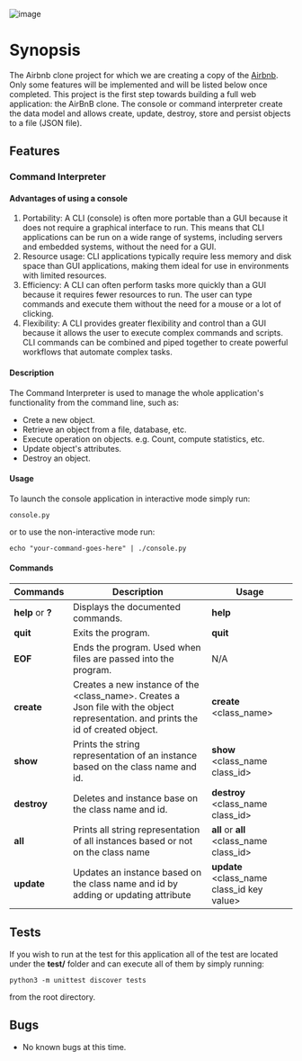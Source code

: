 ![image](https://github.com/WEB-DEVELOPER-ENGINEER/AirBnB_clone/assets/101446375/88783e9e-fe3f-4561-a0e1-bb53878e719f)
# Synopsis

The Airbnb clone project for which we are creating a copy of the [Airbnb](https://www.airbnb.com/).
Only some features will be implemented and will be listed below once completed.
This project is the first step towards building a full web application: the AirBnB clone.
The console or command interpreter create the data model and allows create, update, destroy, store and persist objects to a file (JSON file).

## Features

### Command Interpreter
#### Advantages of using a console
1. Portability: A CLI (console) is often more portable than a GUI because it does not require a graphical interface to run. This means that CLI applications can be run on a wide range of systems, including servers and embedded systems, without the need for a GUI.
2. Resource usage: CLI applications typically require less memory and disk space than GUI applications, making them ideal for use in environments with limited resources.
3. Efficiency: A CLI can often perform tasks more quickly than a GUI because it requires fewer resources to run. The user can type commands and execute them without the need for a mouse or a lot of clicking.
4. Flexibility: A CLI provides greater flexibility and control than a GUI because it allows the user to execute complex commands and scripts. CLI commands can be combined and piped together to create powerful workflows that automate complex tasks.
#### Description

The Command Interpreter is used to manage the whole application's functionality from the command line, such as:
+ Crete a new object.
+ Retrieve an object from a file, database, etc.
+ Execute operation on objects. e.g. Count, compute statistics, etc.
+ Update object's attributes.
+ Destroy an object.

#### Usage

To launch the console application in interactive mode simply run:

```console.py ```

or to use the non-interactive mode run:

```echo "your-command-goes-here" | ./console.py ```

#### Commands

Commands | Description | Usage
-------- | ----------- |-------- |
**help** or **?**| Displays the documented commands. | **help**
**quit**     | Exits the program. | **quit**
**EOF**      | Ends the program. Used when files are passed into the program. | N/A
**create**  | Creates a new instance of the \<class_name\>. Creates a Json file with the object representation. and prints the id of created object. | **create** \<class_name\>
**show**    | Prints the string representation of an instance based on the class name and id. | **show** \<class_name class_id\>
**destroy** | Deletes and instance base on the class name and id. | **destroy** \<class_name class_id\>
**all** | Prints all string representation of all instances based or not on the class name | **all** or **all** \<class_name class_id\>
**update** | Updates an instance based on the class name and id by adding or updating attribute | **update** \<class_name class_id key value\>

## Tests

If you wish to run at the test for this application all of the test are located
under the **test/** folder and can execute all of them by simply running:

```python3 -m unittest discover tests ```

from the root directory.


## Bugs

+ No known bugs at this time.

